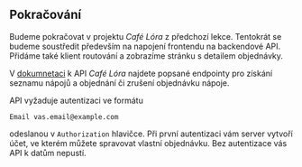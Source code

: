 ## Pokračování

Budeme pokračovat v projektu _Café Lóra_ z předchozí lekce. Tentokrát se budeme soustředit především na napojení frontendu na backendové API. Přidáme také klient routování a zobrazíme stránku s detailem objednávky.

V [dokumnetaci](https://apps.kodim.cz/daweb/cafelora/docs/) k API _Café Lóra_ najdete popsané endpointy pro získání seznamu nápojů a objednání či zrušení objednávku nápoje.

API vyžaduje autentizaci ve formátu

```
Email vas.email@example.com
```

odeslanou v `Authorization` hlavičce. Při první autentizaci vám server vytvoří účet, ve kterém můžete spravovat vlastní objednávku. Bez autentizace vás API k datům nepustí.
